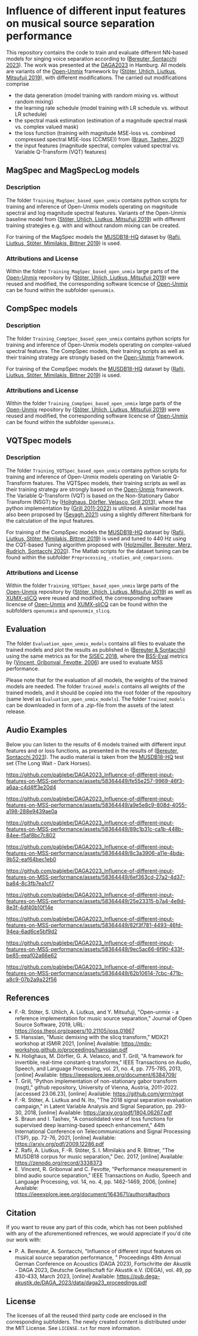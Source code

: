 # Influence of different input features on musical source separation performance

This repository contains the code to train and evaluate different NN-based models for singing voice separation according to ([Bereuter, Sontacchi 2023](https://pub.dega-akustik.de/DAGA_2023/data/articles/000539.pdf)). The work was presented at the [DAGA2023](https://www.daga2023.de) in Hamburg.
All models are variants of the [Open-Unmix](https://github.com/sigsep/open-unmix-pytorch) framework by ([Stöter, Uhlich, Liutkus, Mitsufuji 2019](https://hal.inria.fr/hal-02293689/document)), with different modifications.
The carried out modifications comprise
- the data generation (model training with random mixing vs. without random mixing)
- the learning rate schedule (model training with LR schedule vs. without LR schedule)
- the spectral mask estimation (estimation of a magnitude spectral mask vs. complex valued mask)
- the loss function (training with magnitude MSE-loss vs. combined compressed spectral MSE-loss (CCMSE)) from ([Braun, Tashev, 2021](https://www.microsoft.com/en-us/research/uploads/prod/2021/08/23.pdf))
- the input features (magnitude spectral, complex valued spectral vs. Variable Q-Transform (VQT) features)

## MagSpec and MagSpecLog models

### Description

The folder `Training_MagSpec_based_open_unmix` contains python scripts for training and inference of Open-Unmix models operating on magnitude spectral and log magnitude spectral features. Variants of the Open-Unmix baseline model from ([Stöter, Uhlich, Liutkus, Mitsufuji 2019](https://hal.inria.fr/hal-02293689/document)) with different training strategies e.g. with and without random mixing can be created.

For training of the MagSpec models the [MUSDB18-HQ](https://doi.org/10.5281/zenodo.3338373) dataset by ([Rafii, Liutkus, Stöter, Mimilakis, Bittner 2019](https://sigsep.github.io/datasets/musdb.html#musdb18-hq-uncompressed-wav)) is used.

### Attributions and License

Within the folder `Training_MagSpec_based_open_unmix` large parts of the [Open-Unmix](https://github.com/sigsep/open-unmix-pytorch) repository by ([Stöter, Uhlich, Liutkus, Mitsufuji 2019](https://hal.inria.fr/hal-02293689/document)) were reused and modified, the corresponding software licencse of [Open-Unmix](https://github.com/sigsep/open-unmix-pytorch) can be found within the subfolder `openunmix`.

## CompSpec models

### Description

The folder `Training_CompSpec_based_open_unmix` contains python scripts for training and inference of Open-Unmix models operating on complex-valued spectral features. The CompSpec models, their training scripts as well as their training strategy are strongly based on the [Open-Unmix](https://github.com/sigsep/open-unmix-pytorch) framework.

For training of the CompSpec models the [MUSDB18-HQ](https://doi.org/10.5281/zenodo.3338373) dataset by ([Rafii, Liutkus, Stöter, Mimilakis, Bittner 2019](https://sigsep.github.io/datasets/musdb.html#musdb18-hq-uncompressed-wav)) is used.

### Attributions and License

Within the folder `Training_CompSpec_based_open_unmix` large parts of the [Open-Unmix](https://github.com/sigsep/open-unmix-pytorch) repository by ([Stöter, Uhlich, Liutkus, Mitsufuji 2019](https://hal.inria.fr/hal-02293689/document)) were reused and modified, the corresponding software licencse of [Open-Unmix](https://github.com/sigsep/open-unmix-pytorch) can be found within the subfolder `openunmix`.

## VQTSpec models

### Description

The folder `Training_VQTSpec_based_open_unmix` contains python scripts for training and inference of Open-Unmix models operating on Variable Q-Transform features. The VQTSpec models, their training scripts as well as their training strategy are strongly based on the [Open-Unmix](https://github.com/sigsep/open-unmix-pytorch) framework. The Variable Q-Transform (VQT) is based on the Non-Stationary Gabor Transform (NSGT) by ([Holighaus, Dörfler, Velasco, Grill 2013](https://ieeexplore.ieee.org/document/6384709/)), where the python implementation by ([Grill 2011-2022](https://github.com/grrrr/nsgt)) is utilized. A similar model has also been proposed by ([Sevagh 2021](https://mdx-workshop.github.io/proceedings/hanssian.pdf)) using a slightly different filterbank for the calculation of the input features.

For training of the CompSpec models the [MUSDB18-HQ](https://doi.org/10.5281/zenodo.3338373) dataset by ([Rafii, Liutkus, Stöter, Mimilakis, Bittner 2019](https://sigsep.github.io/datasets/musdb.html#musdb18-hq-uncompressed-wav)) is used and tuned to 440 Hz using the CQT-based Tuning algorithm proposed with ([Holzmüller, Bereuter, Merz, Rudrich, Sontacchi 2020](https://git.iem.at/audioplugins/cqt-analyzer)). The Matlab scripts for the dataset tuning can be found within the subfolder `Preprocessing_-studies_and_comparisons`.
### Attributions and License

Within the folder `Training_VQTSpec_based_open_unmix` large parts of the [Open-Unmix](https://github.com/sigsep/open-unmix-pytorch) repository by ([Stöter, Uhlich, Liutkus, Mitsufuji 2019](https://hal.inria.fr/hal-02293689/document)) as well as [XUMX-sliCQ](https://github.com/sevagh/xumx-sliCQ) were reused and modified, the corresponding software licencse of [Open-Unmix](https://github.com/sigsep/open-unmix-pytorch) and [XUMX-sliCQ](https://github.com/sevagh/xumx-sliCQ) can be found within the subfolders `openunmix` and `openunmix_slicq`.

## Evaluation
The folder `Evaluation_open_unmix_models` contains all files to evaluate the trained models and plot the results as published in ([Bereuter & Sontacchi](https://pub.dega-akustik.de/DAGA_2023/data/articles/000539.pdf)) using the same metrics as for the [SISEC 2018](https://github.com/sigsep/sigsep-mus-2018), where the [BSS-Eval](https://sigsep.github.io/sigsep-mus-eval/) metrics by ([Vincent, Gribonval, Fevotte, 2006](https://ieeexplore.ieee.org/document/1643671/authors#authors)) are used to evaluate MSS performance.

Please note that for the evaluation of all models, the weights of the trained models are needed. The folder `Trained_models` contains all weights of the trained models, and it should be copied into the root folder of the repository (same level as `Evaluation_open_unmix_models`). The folder `Trained_models` can be downloaded in form of a *.zip*-file from the assets of the latest release.

## Audio Examples

Below you can listen to the results of 6 models trained with different input features and or loss functions, as presented in the results of ([Bereuter, Sontacchi 2023](https://pub.dega-akustik.de/DAGA_2023/data/articles/000539.pdf)).
The audio material is taken from the [MUSDB18-HQ](https://doi.org/10.5281/zenodo.3338373) test set (The Long Wait - Dark Horses).




https://github.com/pablebe/DAGA2023_Influence-of-different-input-features-on-MSS-performance/assets/58364449/fe55e257-9969-46f3-a6aa-c4d4ff3e20d4

https://github.com/pablebe/DAGA2023_Influence-of-different-input-features-on-MSS-performance/assets/58364449/a9e5e8c9-808d-4055-a198-288e9439ae0a

https://github.com/pablebe/DAGA2023_Influence-of-different-input-features-on-MSS-performance/assets/58364449/89c1b31c-ca1b-448b-84ee-f5af8bc7c802

https://github.com/pablebe/DAGA2023_Influence-of-different-input-features-on-MSS-performance/assets/58364449/8c3a3906-a11e-4bda-9b52-eaf64bec1eb0

https://github.com/pablebe/DAGA2023_Influence-of-different-input-features-on-MSS-performance/assets/58364449/6ef363cd-27a2-4d37-ba84-8c3fb7ea1cf7

https://github.com/pablebe/DAGA2023_Influence-of-different-input-features-on-MSS-performance/assets/58364449/25e23315-b7a4-4e8d-8e3f-4df40b10f14e

https://github.com/pablebe/DAGA2023_Influence-of-different-input-features-on-MSS-performance/assets/58364449/82f3f781-4493-46fd-94ea-6ad6ce5bf9d2

https://github.com/pablebe/DAGA2023_Influence-of-different-input-features-on-MSS-performance/assets/58364449/9ec5ac66-6f90-433f-be85-eeaf02a66e62

https://github.com/pablebe/DAGA2023_Influence-of-different-input-features-on-MSS-performance/assets/58364449/62b10614-7cbc-471b-a8c9-07b2a9a22f56


## References

- F.-R. Stöter, S. Uhlich, A. Liutkus, and Y. Mitsufuji, "Open-unmix - a reference implementation for music source separation," Journal of Open Source Software, 2019, URL: https://joss.theoj.org/papers/10.21105/joss.01667
- S. Hanssian, "Music demixing with the slicq transform," MDX21 workshop at ISMIR 2021, [online] Available: https://mdx-workshop.github.io/proceedings/hanssian.pdf 
- N. Holighaus, M. Dörfler, G. A. Velasco, and T. Grill, "A framework for invertible, real-time constant-q transforms," IEEE Transactions on Audio, Speech, and Language Processing, vol. 21, no. 4, pp. 775-785, 2013, [online] Available: https://ieeexplore.ieee.org/document/6384709/
- T. Grill, "Python implementation of non-stationary gabor transform (nsgt)," github repository, University of Vienna, Austria, 2011-2022. [accessed 23.06.23], [online] Available: https://github.com/grrrr/nsgt 
- F.-R. Stöter, A. Liutkus and N. Ito, "The 2018 signal separation evaluation campaign," in Latent Variable Analysis and Signal Separation, pp. 293-30, 2018, [online] Available: https://arxiv.org/pdf/1804.06267.pdf 
- S. Braun and I. Tashev, "A consolidated view of loss functions for supervised deep learning-based speech enhancement," 44th International Conference on Telecommunications and Signal Processing (TSP), pp. 72-76, 2021, [online] Available: https://arxiv.org/pdf/2009.12286.pdf 
- Z. Rafii, A. Liutkus, F.-R. Stöter, S. I. Mimilakis and R. Bittner, "The MUSDB18 corpus for music separation," Dec. 2017, [online] Available: https://zenodo.org/record/3338373 
- E. Vincent, R. Gribonval and C. Fevotte, "Performance measurement in blind audio source separation," IEEE Transactions on Audio, Speech and Language Processing, vol. 14, no. 4, pp. 1462-1469, 2006, [online] Available: https://ieeexplore.ieee.org/document/1643671/authors#authors 

## Citation

If you want to reuse any part of this code, which has not been published with any of the aforementioned refrences, we would appreciate if you'd cite our work with:

- P. A. Bereuter, A. Sontacchi, "Influence of different input features on musical source separation performance, " Proceedings 49th Annual German Conference on Acoustics (DAGA 2023), Fortschritte der Akustik - DAGA 2023, Deutsche Gesellschaft für Akustik e.V. (DEGA), vol. 49, pp 430-433, March 2023, [online] Available: https://pub.dega-akustik.de/DAGA_2023/data/daga23_proceedings.pdf 

## License
The licenses of all the reused third party code are enclosed in the corresponding subfolders.
The newly created content is distributed under the MIT License. See `LICENSE.txt` for more information.
